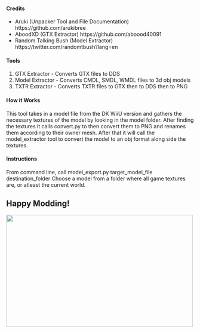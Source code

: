 <h4>Credits</h4>
<ul>
<li>Aruki (Unpacker Tool and File Documentation) https://github.com/arukibree</li>
<li>AboodXD (GTX Extractor) https://github.com/aboood40091</li>
<li>Random Talking Bush (Model Extractor) https://twitter.com/randomtbush?lang=en</li>
</ul>

<h4>Tools</h4>
<ol>
<li>GTX Extractor - Converts GTX files to DDS</li>
<li>Model Extractor - Converts CMDL, SMDL, WMDL files to 3d obj models</li>
<li>TXTR Extractor - Converts TXTR files to GTX then to DDS then to PNG</li>
</ol>

<h4>How it Works</h4>
<p>
	This tool takes in a model file from the DK WiiU version and gathers
	the necessary textures of the model by looking in the model folder.
	After finding the textures it calls convert.py to then convert them to PNG
	and renames them according to their owner mesh.
	After that it will call the model_extractor tool to convert the model to an
	obj format along side the textures.
</p>

<h4>Instructions</h4>
<p>
	From command line, call model_export.py target_model_file destination_folder
	Choose a model from a folder where all game textures are, or atleast the current world.
</p>

<h2>Happy Modding!</h2>
<img src = "https://hb.imgix.net/438d822825b53c7e19f821ab614c179f6a47edbd.jpg?auto=compress,format&fit=crop&h=353&w=616&s=86e19a45fb1e1af92cf0caf5635a7127" width = "500" height = "300">
